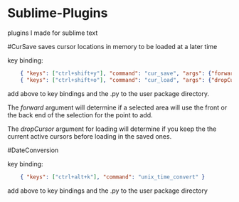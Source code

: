 # Sublime-Plugins
plugins I made for sublime text


#CurSave
saves cursor locations in memory to be loaded at a later time

key binding:
~~~ Json
    { "keys": ["ctrl+shift+y"], "command": "cur_save", "args": {"forward": false} },
    { "keys": ["ctrl+shift+o"], "command": "cur_load", "args": {"dropCursor": true} }
~~~

add above to key bindings and the .py to the user package directory. 

The _forward_ argument will determine if a selected area will use the front or the back end of the selection for the point to add.

The _dropCursor_ argument for loading will determine if you keep the the current active cursors before loading in the saved ones.

#DateConversion

key binding:
~~~ Json
    { "keys": ["ctrl+alt+k"], "command": "unix_time_convert" }
~~~

add above to key bindings and the .py to the user package directory
